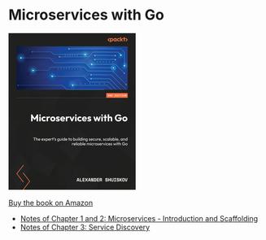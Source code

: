 # Microservices with Go

!["microservice with go"](microservice_with_go.jpeg "microservice with go")

[Buy the book on Amazon](https://amzn.in/d/eKwPhYr)

- [Notes of Chapter 1 and 2: Microservices - Introduction and Scaffolding](chapter_1_and_2/README.md)
- [Notes of Chapter 3: Service Discovery](chapter_3/README.md)
